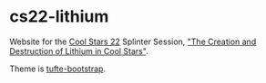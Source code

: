 # cs22-lithium

Website for the [Cool Stars 22](https://coolstars22.github.io/) Splinter Session, ["The Creation and Destruction of Lithium in Cool Stars"](https://cs22-lithium.github.io/).

Theme is [tufte-bootstrap](https://github.com/dylan-k/tufte-bootstrap).
